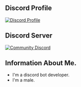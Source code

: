 ## Discord Profile
[![Discord Profile](https://discord.c99.nl/widget/theme-1/711712752246325343.png)](https://discord.com/users/483357154502377473)

## Discord Server
[![Community Discord](https://discordapp.com/api/guilds/993641348022407280/widget.png?style=banner2)](https://discord.gg/VRAYSTb9v9)

## Information About Me.
- I'm a discord bot developer.
- I'm a male.
